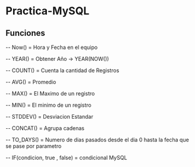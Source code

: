 # Practica-MySQL

## Funciones

-- Now() = Hora y Fecha en el equipo

-- YEAR() = Obtener Año -> YEAR(NOW())

-- COUNT() = Cuenta la cantidad de Registros

-- AVG() = Promedio

-- MAX() = El Maximo de un registro

-- MIN() = El minimo de un registro

-- STDDEV() = Desviacion Estandar

-- CONCAT() = Agrupa cadenas

-- TO_DAYS() = Numero de dias pasados desde el dia 0 hasta la fecha que se pase por parametro

-- IF(condicion, true , false) = condicional MySQL
